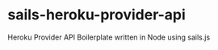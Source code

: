 sails-heroku-provider-api
=========================

Heroku Provider API Boilerplate written in Node using sails.js
